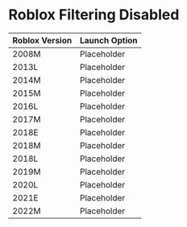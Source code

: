 # Roblox Filtering Disabled 

Roblox Version|Launch Option
---|---
2008M |Placeholder
2013L|Placeholder
2014M|Placeholder
2015M|Placeholder
2016L|Placeholder
2017M|Placeholder
2018E|Placeholder
2018M|Placeholder
2018L|Placeholder
2019M|Placeholder
2020L|Placeholder
2021E|Placeholder
2022M|Placeholder

